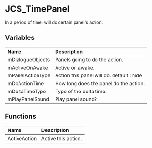 # JCS_TimePanel

In a period of time; will do certain panel's action.

## Variables

| Name             | Description                               |
|:-----------------|:------------------------------------------|
| mDialogueObjects | Panels going to do the action.            |
| mActiveOnAwake   | Active on awake.                          |
| mPanelActionType | Action this panel will do. default : hide |
| mDoActionTime    | How long does the panel do the action.    |
| mDeltaTimeType   | Type of the delta time.                   |
| mPlayPanelSound  | Play panel sound?                         |

## Functions

| Name         | Description         |
|:-------------|:--------------------|
| ActiveAction | Active this action. |

